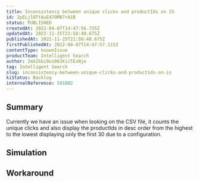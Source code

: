 ```yaml
---
title: Inconsistency between unique clicks and productIds on IS
id: 2pELjlOTtAuE47OMB7rA1B
status: PUBLISHED
createdAt: 2022-04-07T14:47:56.735Z
updatedAt: 2022-11-25T21:58:40.675Z
publishedAt: 2022-11-25T21:58:40.675Z
firstPublishedAt: 2022-04-07T14:47:57.115Z
contentType: knownIssue
productTeam: Intelligent Search
author: 2mXZkbi0oi061KicTExNjo
tag: Intelligent Search
slug: inconsistency-between-unique-clicks-and-productids-on-is
kiStatus: Backlog
internalReference: 501802
---
```


## Summary


Currently we have an issue when looking on the CSV file, it counts the unique clicks and also display the productIds in desc order from the highest to the lowest displaying only the first 30 due to a configuration.



## Simulation



## Workaround



